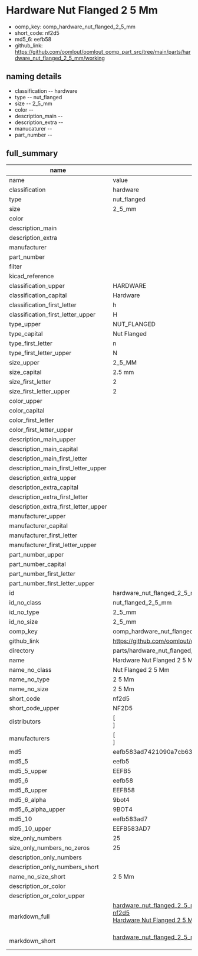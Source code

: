 # Hardware Nut Flanged 2 5 Mm

  
* oomp_key: oomp_hardware_nut_flanged_2_5_mm 
* short_code: nf2d5
* md5_6: eefb58  
* github_link: https://github.com/oomlout/oomlout_oomp_part_src/tree/main/parts/hardware_nut_flanged_2_5_mm/working  
## naming details
* classification -- hardware
* type -- nut_flanged
* size -- 2_5_mm
* color -- 
* description_main -- 
* description_extra -- 
* manucaturer -- 
* part_number -- 





## full_summary
| name | value | 
| --- | --- | 
| name | value | 
| classification | hardware | 
| type | nut_flanged | 
| size | 2_5_mm | 
| color |  | 
| description_main |  | 
| description_extra |  | 
| manufacturer |  | 
| part_number |  | 
| filter |  | 
| kicad_reference |  | 
| classification_upper | HARDWARE | 
| classification_capital | Hardware | 
| classification_first_letter | h | 
| classification_first_letter_upper | H | 
| type_upper | NUT_FLANGED | 
| type_capital | Nut Flanged | 
| type_first_letter | n | 
| type_first_letter_upper | N | 
| size_upper | 2_5_MM | 
| size_capital | 2.5 mm | 
| size_first_letter | 2 | 
| size_first_letter_upper | 2 | 
| color_upper |  | 
| color_capital |  | 
| color_first_letter |  | 
| color_first_letter_upper |  | 
| description_main_upper |  | 
| description_main_capital |  | 
| description_main_first_letter |  | 
| description_main_first_letter_upper |  | 
| description_extra_upper |  | 
| description_extra_capital |  | 
| description_extra_first_letter |  | 
| description_extra_first_letter_upper |  | 
| manufacturer_upper |  | 
| manufacturer_capital |  | 
| manufacturer_first_letter |  | 
| manufacturer_first_letter_upper |  | 
| part_number_upper |  | 
| part_number_capital |  | 
| part_number_first_letter |  | 
| part_number_first_letter_upper |  | 
| id | hardware_nut_flanged_2_5_mm | 
| id_no_class | nut_flanged_2_5_mm | 
| id_no_type | 2_5_mm | 
| id_no_size | 2_5_mm | 
| oomp_key | oomp_hardware_nut_flanged_2_5_mm | 
| github_link | https://github.com/oomlout/oomlout_oomp_part_src/tree/main/parts/hardware_nut_flanged_2_5_mm/working | 
| directory | parts/hardware_nut_flanged_2_5_mm | 
| name | Hardware Nut Flanged 2 5 Mm | 
| name_no_class | Nut Flanged 2 5 Mm | 
| name_no_type | 2 5 Mm | 
| name_no_size | 2 5 Mm | 
| short_code | nf2d5 | 
| short_code_upper | NF2D5 | 
| distributors | [<br>] | 
| manufacturers | [<br>] | 
| md5 | eefb583ad7421090a7cb635840f934af | 
| md5_5 | eefb5 | 
| md5_5_upper | EEFB5 | 
| md5_6 | eefb58 | 
| md5_6_upper | EEFB58 | 
| md5_6_alpha | 9bot4 | 
| md5_6_alpha_upper | 9BOT4 | 
| md5_10 | eefb583ad7 | 
| md5_10_upper | EEFB583AD7 | 
| size_only_numbers | 25 | 
| size_only_numbers_no_zeros | 25 | 
| description_only_numbers |  | 
| description_only_numbers_short |   | 
| name_no_size_short | 2 5 Mm | 
| description_or_color |   | 
| description_or_color_upper |   | 
| markdown_full | [hardware_nut_flanged_2_5_mm](https://github.com/oomlout/oomlout_oomp_part_src/tree/main/parts/hardware_nut_flanged_2_5_mm/working)<br>[nf2d5](https://github.com/oomlout/oomlout_oomp_part_src/tree/main/parts/hardware_nut_flanged_2_5_mm/working)<br>[Hardware Nut Flanged 2 5 Mm](https://github.com/oomlout/oomlout_oomp_part_src/tree/main/parts/hardware_nut_flanged_2_5_mm/working)<br><br> | 
| markdown_short | [hardware_nut_flanged_2_5_mm](https://github.com/oomlout/oomlout_oomp_part_src/tree/main/parts/hardware_nut_flanged_2_5_mm/working)<br><br> | 
